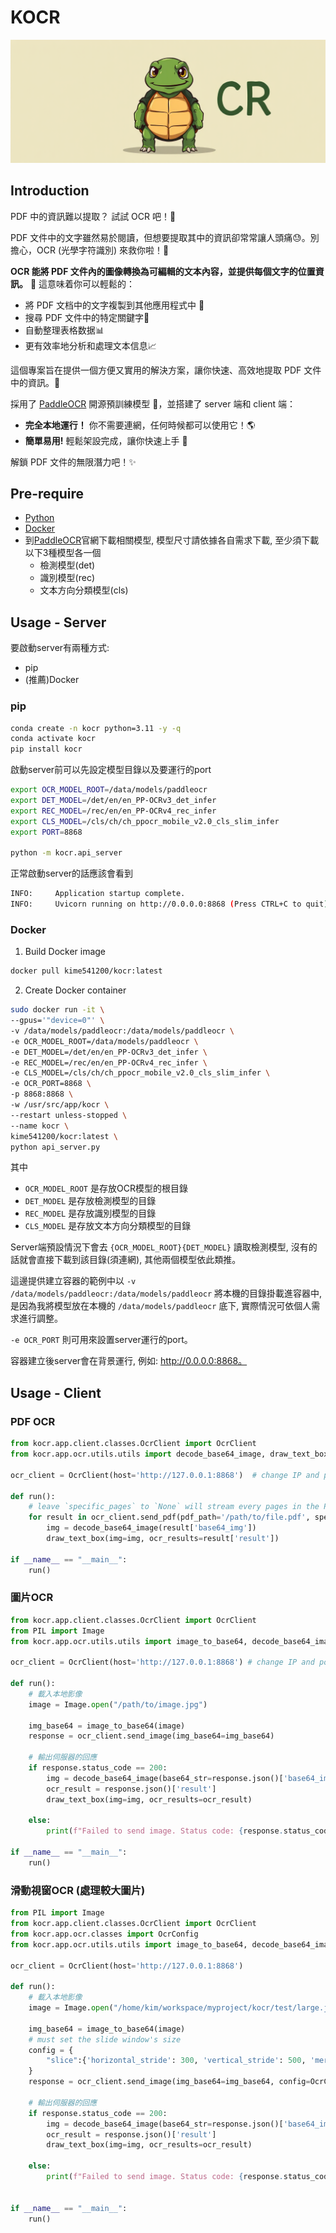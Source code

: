 # KOCR

![banner](./img/ComfyUI_00081_.png)

## Introduction

PDF 中的資訊難以提取？ 試試 OCR 吧！🤩

PDF 文件中的文字雖然易於閱讀，但想要提取其中的資訊卻常常讓人頭痛😓。別擔心，OCR (光學字符識別) 來救你啦！🙌

**OCR 能將 PDF 文件內的圖像轉換為可編輯的文本內容，並提供每個文字的位置資訊。** 🤯 這意味着你可以輕鬆的：

* 將 PDF 文档中的文字複製到其他應用程式中 📑
* 搜尋 PDF 文件中的特定關鍵字🔎
* 自動整理表格数据📊
* 更有效率地分析和處理文本信息📈

這個專案旨在提供一個方便又實用的解決方案，讓你快速、高效地提取 PDF 文件中的資訊。🚀

採用了 [PaddleOCR](https://github.com/PaddlePaddle/PaddleOCR.git) 開源預訓練模型 💪，並搭建了 server 端和 client 端：

* **完全本地運行！** 你不需要連網，任何時候都可以使用它！🌎
* **簡單易用!** 輕鬆架設完成，讓你快速上手 🚀

解鎖 PDF 文件的無限潛力吧！✨

## Pre-require
- [Python](https://www.python.org/downloads/)
- [Docker](https://docs.docker.com/engine/install/ubuntu/)
- 到[PaddleOCR](https://paddlepaddle.github.io/PaddleOCR/ppocr/model_list.html)官網下載相關模型, 模型尺寸請依據各自需求下載, 至少須下載以下3種模型各一個
  - 檢測模型(det)
  - 識別模型(rec)
  - 文本方向分類模型(cls)

## Usage - Server

要啟動server有兩種方式:
- pip
- (推薦)Docker

### pip

```bash
conda create -n kocr python=3.11 -y -q
conda activate kocr
pip install kocr
```

啟動server前可以先設定模型目錄以及要運行的port

```bash
export OCR_MODEL_ROOT=/data/models/paddleocr
export DET_MODEL=/det/en/en_PP-OCRv3_det_infer
export REC_MODEL=/rec/en/en_PP-OCRv4_rec_infer
export CLS_MODEL=/cls/ch/ch_ppocr_mobile_v2.0_cls_slim_infer
export PORT=8868

python -m kocr.api_server
```

正常啟動server的話應該會看到
```bash
INFO:     Application startup complete.
INFO:     Uvicorn running on http://0.0.0.0:8868 (Press CTRL+C to quit)
```

### Docker
1. Build Docker image
```bash
docker pull kime541200/kocr:latest
```

2. Create Docker container
```bash
sudo docker run -it \
--gpus='"device=0"' \
-v /data/models/paddleocr:/data/models/paddleocr \
-e OCR_MODEL_ROOT=/data/models/paddleocr \
-e DET_MODEL=/det/en/en_PP-OCRv3_det_infer \
-e REC_MODEL=/rec/en/en_PP-OCRv4_rec_infer \
-e CLS_MODEL=/cls/ch/ch_ppocr_mobile_v2.0_cls_slim_infer \
-e OCR_PORT=8868 \
-p 8868:8868 \
-w /usr/src/app/kocr \
--restart unless-stopped \
--name kocr \
kime541200/kocr:latest \
python api_server.py
```

其中 
- `OCR_MODEL_ROOT` 是存放OCR模型的根目錄
- `DET_MODEL` 是存放檢測模型的目錄
- `REC_MODEL` 是存放識別模型的目錄
- `CLS_MODEL` 是存放文本方向分類模型的目錄

Server端預設情況下會去 `{OCR_MODEL_ROOT}{DET_MODEL}` 讀取檢測模型, 沒有的話就會直接下載到該目錄(須連網), 其他兩個模型依此類推。

這邊提供建立容器的範例中以 `-v /data/models/paddleocr:/data/models/paddleocr` 將本機的目錄掛載進容器中, 是因為我將模型放在本機的 `/data/models/paddleocr` 底下, 實際情況可依個人需求進行調整。

`-e OCR_PORT` 則可用來設置server運行的port。

容器建立後server會在背景運行, 例如: http://0.0.0.0:8868。

## Usage - Client

### PDF OCR

```python
from kocr.app.client.classes.OcrClient import OcrClient
from kocr.app.ocr.utils.utils import decode_base64_image, draw_text_box

ocr_client = OcrClient(host='http://127.0.0.1:8868')  # change IP and port if needed

def run():
    # leave `specific_pages` to `None` will stream every pages in the PDF file
    for result in ocr_client.send_pdf(pdf_path='/path/to/file.pdf', specific_pages=[1, 3, 21]): 
        img = decode_base64_image(result['base64_img'])
        draw_text_box(img=img, ocr_results=result['result'])
    
if __name__ == "__main__":
    run()
```

### 圖片OCR

```python
from kocr.app.client.classes.OcrClient import OcrClient
from PIL import Image
from kocr.app.ocr.utils.utils import image_to_base64, decode_base64_image, draw_text_box

ocr_client = OcrClient(host='http://127.0.0.1:8868') # change IP and port if needed

def run():
    # 載入本地影像
    image = Image.open("/path/to/image.jpg")

    img_base64 = image_to_base64(image)
    response = ocr_client.send_image(img_base64=img_base64)

    # 輸出伺服器的回應
    if response.status_code == 200:
        img = decode_base64_image(base64_str=response.json()['base64_img'])
        ocr_result = response.json()['result']
        draw_text_box(img=img, ocr_results=ocr_result)
        
    else:
        print(f"Failed to send image. Status code: {response.status_code}")

if __name__ == "__main__":
    run()
```

### 滑動視窗OCR (處理較大圖片)

```python
from PIL import Image
from kocr.app.client.classes.OcrClient import OcrClient
from kocr.app.ocr.classes import OcrConfig
from kocr.app.ocr.utils.utils import image_to_base64, decode_base64_image, draw_text_box

ocr_client = OcrClient(host='http://127.0.0.1:8868')

def run():
    # 載入本地影像
    image = Image.open("/home/kim/workspace/myproject/kocr/test/large.jpg")

    img_base64 = image_to_base64(image)
    # must set the slide window's size
    config = {
        "slice":{'horizontal_stride': 300, 'vertical_stride': 500, 'merge_x_thres': 50, 'merge_y_thres': 35}
    }
    response = ocr_client.send_image(img_base64=img_base64, config=OcrConfig(**config))

    # 輸出伺服器的回應
    if response.status_code == 200:
        img = decode_base64_image(base64_str=response.json()['base64_img'])
        ocr_result = response.json()['result']
        draw_text_box(img=img, ocr_results=ocr_result)
        
    else:
        print(f"Failed to send image. Status code: {response.status_code}")
    

if __name__ == "__main__":
    run()
```